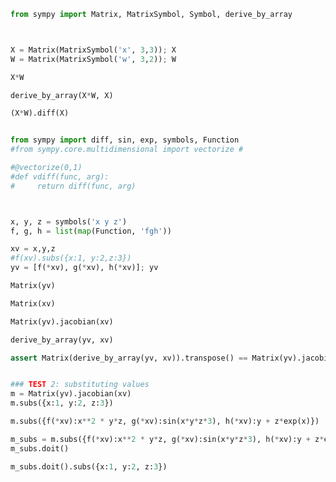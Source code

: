 ```python title="codecell"
from sympy import Matrix, MatrixSymbol, Symbol, derive_by_array



X = Matrix(MatrixSymbol('x', 3,3)); X
W = Matrix(MatrixSymbol('w', 3,2)); W
```
```python title="codecell"
X*W
```

```python title="codecell"
derive_by_array(X*W, X)
```
```python title="codecell"
(X*W).diff(X)



```

```python title="codecell"
from sympy import diff, sin, exp, symbols, Function
#from sympy.core.multidimensional import vectorize #

#@vectorize(0,1)
#def vdiff(func, arg):
#     return diff(func, arg)



x, y, z = symbols('x y z')
f, g, h = list(map(Function, 'fgh'))

xv = x,y,z
#f(xv).subs({x:1, y:2,z:3})
yv = [f(*xv), g(*xv), h(*xv)]; yv
```
```python title="codecell"
Matrix(yv)
```
```python title="codecell"
Matrix(xv)
```
```python title="codecell"
Matrix(yv).jacobian(xv)


```

```python title="codecell"
derive_by_array(yv, xv)
```

```python title="codecell"
assert Matrix(derive_by_array(yv, xv)).transpose() == Matrix(yv).jacobian(xv)
```

```python title="codecell"

### TEST 2: substituting values
m = Matrix(yv).jacobian(xv)
m.subs({x:1, y:2, z:3})
```

```python title="codecell"
m.subs({f(*xv):x**2 * y*z, g(*xv):sin(x*y*z*3), h(*xv):y + z*exp(x)})
```

```python title="codecell"
m_subs = m.subs({f(*xv):x**2 * y*z, g(*xv):sin(x*y*z*3), h(*xv):y + z*exp(x)})
m_subs.doit()
```

```python title="codecell"
m_subs.doit().subs({x:1, y:2, z:3})
```
```python title="codecell"

```
